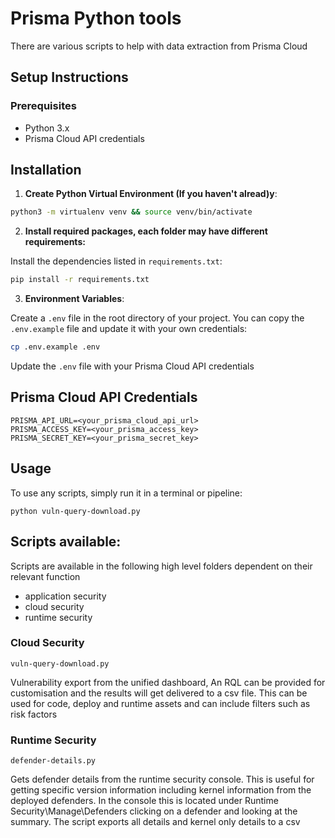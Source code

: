 # Prisma Python tools

There are various scripts to help with data extraction from Prisma Cloud

## Setup Instructions

### Prerequisites

- Python 3.x
- Prisma Cloud API credentials




## Installation

1. **Create Python Virtual Environment (If you haven't alread)y**:

```bash
python3 -m virtualenv venv && source venv/bin/activate  
```

2. **Install required packages, each folder may have different requirements:**

Install the dependencies listed in `requirements.txt`:

```bash
pip install -r requirements.txt
```

3. **Environment Variables**:

Create a `.env` file in the root directory of your project. You can copy the `.env.example` file and update it with your own credentials:

```bash
cp .env.example .env
```

Update the `.env` file with your Prisma Cloud API credentials

## Prisma Cloud API Credentials
```
PRISMA_API_URL=<your_prisma_cloud_api_url>
PRISMA_ACCESS_KEY=<your_prisma_access_key>
PRISMA_SECRET_KEY=<your_prisma_secret_key>
```

## Usage

To use any scripts, simply run it in a terminal or pipeline:

```
python vuln-query-download.py

```


## Scripts available:

Scripts are available in the following high level folders dependent on their relevant function
- application security
- cloud security
- runtime security


### Cloud Security
```
vuln-query-download.py
```
Vulnerability export from the unified dashboard, An RQL can be provided for customisation and the results will get delivered to a csv file. This can be used for code, deploy and runtime assets and can include filters such as risk factors

### Runtime Security
```
defender-details.py
```
Gets defender details from the runtime security console. This is useful for getting specific version information including kernel information from the deployed defenders. In the console this is located under Runtime Security\Manage\Defenders clicking on a defender and looking at the summary. The script exports all details and kernel only details to a csv

